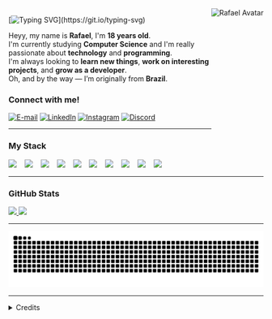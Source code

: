 <img align="right" alt="Rafael Avatar" height="300px" src="https://i.makeagif.com/media/11-07-2023/fIw8Hq.gif">

[![Typing SVG](https://readme-typing-svg.demolab.com?font=Fira+Code&weight=800&size=30&pause=1000&color=70A5FD&width=435&lines=Heyy%2C+I'm+Rafael+!)](https://git.io/typing-svg)

<p align="left">
Heyy, my name is <strong>Rafael</strong>, I'm <strong>18 years old</strong>.<br>
I'm currently studying <strong>Computer Science</strong> and I'm really passionate about <strong>technology</strong> and <strong>programming</strong>.<br>
I'm always looking to <strong>learn new things</strong>, <strong>work on interesting projects</strong>, and <strong>grow as a developer</strong>.<br>
Oh, and by the way — I’m originally from <strong>Brazil</strong>.
</p>



<h3 align="left">Connect with me!</h3>

[![E-mail](https://img.shields.io/badge/-Gmail-000?style=for-the-badge&logo=gmail&logoColor=70A5FD)](mailto:rr65887@gmail.com)
[![LinkedIn](https://img.shields.io/badge/-LinkedIn-000?style=for-the-badge&logo=linkedin&logoColor=70A5FD)](https://www.linkedin.com/in/rafael-alonso-rodrigues-84a6a51b9)
[![Instagram](https://img.shields.io/badge/-Instagram-000?style=for-the-badge&logo=instagram&logoColor=70A5FD)](https://www.instagram.com/rafaa.rodriguesz/)
[![Discord](https://img.shields.io/badge/-Discord-000?style=for-the-badge&logo=discord&logoColor=70A5FD)](https://discord.gg/3s2nnAfu)

---

<h3 align="left">My Stack</h3>

<div align="left">
  <img src="https://cdn.jsdelivr.net/gh/devicons/devicon/icons/html5/html5-original.svg" height="25" />
  <img width="8"/>
  <img src="https://cdn.jsdelivr.net/gh/devicons/devicon/icons/css3/css3-original.svg" height="25" />
  <img width="8"/>
  <img src="https://cdn.jsdelivr.net/gh/devicons/devicon/icons/javascript/javascript-plain.svg" height="25" />
  <img width="8"/>
  <img src="https://cdn.jsdelivr.net/gh/devicons/devicon/icons/typescript/typescript-plain.svg" height="25" />
  <img width="8"/>
  <img src="https://cdn.jsdelivr.net/gh/devicons/devicon/icons/react/react-original.svg" height="25" />
  <img width="8"/>
  <img src="https://cdn.jsdelivr.net/gh/devicons/devicon/icons/nodejs/nodejs-original-wordmark.svg" height="25" />
  <img width="8"/>
  <img src="https://cdn.jsdelivr.net/gh/devicons/devicon/icons/python/python-original.svg" height="25" />
  <img width="8"/>
  <img src="https://cdn.jsdelivr.net/gh/devicons/devicon/icons/mysql/mysql-original.svg" height="25" />
  <img width="8"/>
  <img src="https://cdn.jsdelivr.net/gh/devicons/devicon/icons/cplusplus/cplusplus-original.svg" height="25" />
  <img width="8"/>
  <img src="https://cdn.jsdelivr.net/gh/devicons/devicon/icons/git/git-original.svg" height="25" />
</div>

---

<h3>GitHub Stats</h3>

<a href="https://github.com/rafaarodriguesz2">
  <img height="180em" src="https://github-readme-stats.vercel.app/api?username=rafaarodriguesz2&show_icons=true&theme=tokyonight&include_all_commits=true&count_private=true"/>
</a>
<a href="https://github.com/rafaarodriguesz2">
  <img height="180em" src="https://github-readme-stats.vercel.app/api/top-langs/?username=rafaarodriguesz2&layout=compact&langs_count=8&theme=tokyonight"/>
</a>

---

<picture>
  <source media="(prefers-color-scheme: dark)" srcset="https://raw.githubusercontent.com/rafaarodriguesz2/rafaarodriguesz2/output/github-contribution-grid-snake-dark.svg">
  <source media="(prefers-color-scheme: light)" srcset="https://raw.githubusercontent.com/rafaarodriguesz2/rafaarodriguesz2/output/github-contribution-grid-snake.svg">
  <img alt="github contribution grid snake animation" src="https://raw.githubusercontent.com/rafaarodriguesz2/rafaarodriguesz2/output/github-contribution-grid-snake.svg">
</picture>

---

<details align="left">
  <summary>Credits</summary> 
  <ul>
    <li>Badges by <a href="https://shields.io/">shields.io</a></li>
    <li>GitHub Stats by <a href="https://github.com/anuraghazra/github-readme-stats">anuraghazra</a></li>
    <li>Snake animation by <a href="https://github.com/Platane/snk">Platane</a></li>
  </ul>
  <div align="right">Made with 💙 by <a href="https://github.com/rafaarodriguesz2">Rafael Rodrigues</a>.</div>
</details>
